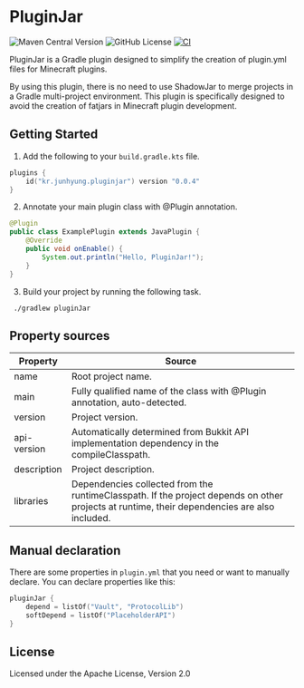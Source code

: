 # PluginJar
![Maven Central Version](https://img.shields.io/maven-central/v/kr.junhyung/pluginjar-plugin)
![GitHub License](https://img.shields.io/github/license/vjh0107/plugin-jar)
[![CI](https://github.com/vjh0107/plugin-jar/actions/workflows/gradle.yml/badge.svg?branch=main&event=push)](https://github.com/vjh0107/plugin-jar/actions/workflows/gradle.yml?query=branch:main+event:push)

PluginJar is a Gradle plugin designed to simplify the creation of plugin.yml files for Minecraft plugins.

By using this plugin, there is no need to use ShadowJar to merge projects in a Gradle multi-project environment.
This plugin is specifically designed to avoid the creation of fatjars in Minecraft plugin development.

## Getting Started

1. Add the following to your `build.gradle.kts` file.
```kotlin
plugins {
    id("kr.junhyung.pluginjar") version "0.0.4"
}
```
2. Annotate your main plugin class with @Plugin annotation.
```java
@Plugin
public class ExamplePlugin extends JavaPlugin {
    @Override
    public void onEnable() {
        System.out.println("Hello, PluginJar!");
    }
}
```
3. Build your project by running the following task.

```
 ./gradlew pluginJar
```

## Property sources

| Property   | Source                       |
|------------|------------------------------|
| name | Root project name. |
| main | Fully qualified name of the class with @Plugin annotation, auto-detected.  |
| version | Project version.  |
| api-version | Automatically determined from Bukkit API implementation dependency in the compileClasspath.    |
| description | Project description.  |
| libraries | Dependencies collected from the runtimeClasspath. If the project depends on other projects at runtime, their dependencies are also included. |

## Manual declaration
There are some properties in `plugin.yml` that you need or want to manually declare. You can declare properties like this:
```kotlin
pluginJar {
    depend = listOf("Vault", "ProtocolLib")
    softDepend = listOf("PlaceholderAPI")
}
```
## License

Licensed under the Apache License, Version 2.0
